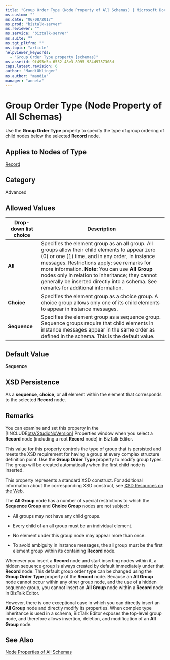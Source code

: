 ```yaml
---
title: "Group Order Type (Node Property of All Schemas) | Microsoft Docs"
ms.custom: ""
ms.date: "06/08/2017"
ms.prod: "biztalk-server"
ms.reviewer: ""
ms.service: "biztalk-server"
ms.suite: ""
ms.tgt_pltfrm: ""
ms.topic: "article"
helpviewer_keywords: 
  - "Group Order Type property [schemas]"
ms.assetid: 9f495e5b-6552-48e3-8995-984d9757308d
caps.latest.revision: 6
author: "MandiOhlinger"
ms.author: "mandia"
manager: "anneta"
---
```

# Group Order Type (Node Property of All Schemas)
Use the **Group Order Type** property to specify the type of group ordering of child nodes below the selected **Record** node.  
  
## Applies to Nodes of Type  
 [Record](../core/record-node-properties.md)  
  
## Category  
 Advanced  
  
## Allowed Values  
  
|Drop-down list choice|Description|  
|----------------------------|-----------------|  
|**All**|Specifies the element group as an all group. All groups allow their child elements to appear zero (0) or one (1) time, and in any order, in instance messages. Restrictions apply; see remarks for more information. **Note:**  You can use **All Group** nodes only in relation to inheritance; they cannot generally be inserted directly into a schema. See remarks for additional information.|  
|**Choice**|Specifies the element group as a choice group. A choice group allows only one of its child elements to appear in instance messages.|  
|**Sequence**|Specifies the element group as a sequence group. Sequence groups require that child elements in instance messages appear in the same order as defined in the schema. This is the default value.|  
  
## Default Value  
 **Sequence**  
  
## XSD Persistence  
 As a **sequence**, **choice**, or **all** element within the element that corresponds to the selected **Record** node.  
  
## Remarks  
 You can examine and set this property in the [!INCLUDE[btsVStudioNoVersion](../includes/btsvstudionoversion-md.md)] Properties window when you select a **Record** node (including a root **Record** node) in BizTalk Editor.  
  
 This value for this property controls the type of group that is persisted and meets the XSD requirement for having a group at every complex structure definition point. Use the **Group Order Type** property to modify group types. The group will be created automatically when the first child node is inserted.  
  
 This property represents a standard XSD construct. For additional information about the corresponding XSD construct, see [XSD Resources on the Web](../core/xsd-resources-on-the-web.md).  
  
 The **All Group** node has a number of special restrictions to which the **Sequence Group** and **Choice Group** nodes are not subject:  
  
-   All groups may not have any child groups.  
  
-   Every child of an all group must be an individual element.  
  
-   No element under this group node may appear more than once.  
  
-   To avoid ambiguity in instance messages, the all group must be the first element group within its containing **Record** node.  
  
 Whenever you insert a **Record** node and start inserting nodes within it, a hidden sequence group is always created by default immediately under that **Record** node. This default group order type can be changed using the **Group Order Type** property of the **Record** node. Because an **All Group** node cannot occur within any other group node, and the use of a hidden sequence group, you cannot insert an **All Group** node within a **Record** node in BizTalk Editor.  
  
 However, there is one exceptional case in which you can directly insert an **All Group** node and directly modify its properties. When complex type inheritance is used in a schema, BizTalk Editor exposes the top-level group node, and therefore allows insertion, deletion, and modification of an **All Group** node.  
  
## See Also  
 [Node Properties of All Schemas](../core/node-properties-of-all-schemas.md)